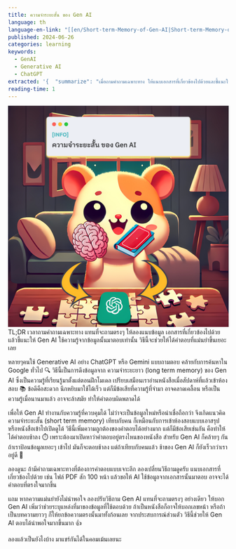 ```yaml
---
title: ความจำระยะสั้น ของ Gen AI
language: th
language-en-link: "[[en/Short-term-Memory-of-Gen-AI|Short-term-Memory-of-Gen-AI]]"
published: 2024-06-26
categories: learning
keywords:
  - GenAI
  - Generative AI
  - ChatGPT
extracted: '{  "summarize": "เมื่อถามคำถามเฉพาะทาง ให้แนบเอกสารที่เกี่ยวข้องไปด้วยและชี้แนะให้ Gen AI ใช้ความรู้จากข้อมูลนั้นมาตอบ จะช่วยให้ได้คำตอบที่แม่นยำขึ้น เพราะวิธีนี้จะใช้ความรู้ที่ควบคุมได้และไม่ขึ้นอยู่กับความจำระยะยาวของ Gen AI",  "keywords": ["Gen AI", "คำถามเฉพาะทาง", "เอกสารที่เกี่ยวข้อง", "ความรู้ที่ควบคุมได้", "ความจำระยะสั้น", "ความแม่นยำ", "คำตอบที่ตรงใจ"]}'
reading-time: 1
---
```

![PreviewCard.png](PreviewCard.png)
TL;DR เวลาถามคำถามเฉพาะทาง แทนที่จะถามตรงๆ ให้ลองแนบข้อมูล เอกสารที่เกี่ยวข้องไปด้วย แล้วชี้แนะให้ Gen AI ใช้ความรู้จากข้อมูลนั้นมาตอบเท่านั้น วิธีนี้จะช่วยให้ได้คำตอบที่แม่นยำขึ้นเยอะเลย

หลายๆคนใช้ Generative AI อย่าง ChatGPT หรือ Gemini แบบถามตอบ คล้ายกับการค้นหาใน Google ทั่วไป 🔍 วิธีนี้เป็นการดึงข้อมูลจาก ความจำระยะยาว (long term memory) ของ Gen AI ซึ่งเป็นความรู้ที่เรียนรู้มาตั้งแต่ตอนฝึกโมเดล เปรียบเสมือนเราอ่านหนังสือเมื่อสัปดาห์ที่แล้วเข้าห้องสอบ 📚 ข้อดีคือสะดวก นึกหยิบมาใช้ได้เร็ว แต่ก็มีข้อเสียที่ความรู้ที่จำมา อาจคลาดเคลื้อน หรือเป็นความรู้เมื่อนานมาแล้ว อาจจะล้าสมัย ทำให้คำตอบผิดพลาดได้

เพื่อให้ Gen AI ทำงานกับความรู้ที่ควบคุมได้ ไม่ว่าจะเป็นข้อมูลใหม่หรือน่าเชื่อถือกว่า จึงเกิดแนวคิด ความจำระยะสั้น (short term memory) เทียบกับคน ก็เหมือนกับการเข้าห้องสอบแบบเอาสรุปหรือหนังสือเข้าไปเปิดดูได้ วิธีนี้เพิ่มความถูกต้องของคำตอบได้อย่างมาก แต่ก็มีข้อเสียเช่นกัน คือทำให้ได้คำตอบช้าลง ⏱️ เพราะต้องมาเปิดหาว่าคำตอบอยู่ตรงไหนของหนังสือ สำหรับ Gen AI ก็คล้ายๆ กัน ถ้าเราป้อนข้อมูลเยอะๆ เข้าไป มันก็จะตอบช้าลง แต่ถ้าเทียบกับคนแล้ว ช้าของ Gen AI ก็ยังเร็วกว่าเราอยู่ดี 💨

ลองดูนะ ถ้ามีคำถามเฉพาะทางที่ต้องการคำตอบแบบเจาะลึก ลองเปลี่ยนวิธีถามดูครับ แนบเอกสารที่เกี่ยวข้องไปด้วย เช่น ไฟล์ PDF สัก 100 หน้า แล้วขอให้ AI ใช้ข้อมูลจากเอกสารนั้นมาตอบ อาจจะได้คำตอบที่ตรงใจมากขึ้น

แถม หากความแม่นยำยังไม่น่าพอใจ ลองปรับวิธีถาม Gen AI แทนที่จะถามตรงๆ อย่างเดียว ให้บอก Gen AI เพิ่มว่าช่วยระบุแหล่งที่มาของข้อมูลที่ใช้ตอบด้วย ถ้าเป็นหนังสือก็อาจให้บอกเลขหน้า หรือถ้าเป็นบทความยาวๆ ก็ให้ยกข้อความตรงนั้นมาทั้งก้อนเลย จากประสบการณ์ส่วนตัว วิธีนี้ช่วยให้ Gen AI ตอบได้น่าพอใจมากขึ้นมาก 👍

ลองแล้วเป็นยังไงบ้าง มาแชร์กันได้ในคอมเม้นเลยนะ